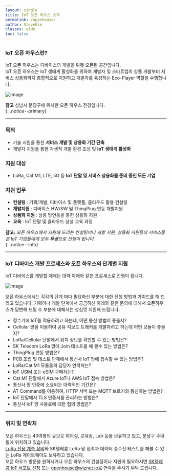 ```yaml
---
layout: single
title: IoT 오픈 하우스 소개
permalink: /openhouse/
author: SteveKim
classes: wide
toc: false
---
```

 
### IoT 오픈 하우스란? 

IoT 오픈 하우스는 디바이스의 개발을 위햇 오픈된 공간입니다.   
IoT 오픈 하우스는 IoT 생태계 활성화를 위하여 개발자 및 스타트업의 상품 개발부터 서비스 상용화까지 종합적으로 지원하고 개발자를 육성하는 Eco-Player 역할을 수행합니다.

![image](https://user-images.githubusercontent.com/2126804/156309322-e62915fb-74c3-4084-9adb-83504f0c987b.png)

**참고** 
성남시 분당구에 위치한 오픈 하우스 전경입니다.     
{: .notice--primary}


*****

### 목적
- 기술 지원을 통한 **서비스 개발 및 상용화 기간 단축**   
- 개발자 지원을 통한 자생적 개발 환경 조성 및 **IoT 생태계 활성화**   

### 지원 대상
- LoRa, Cat M1, LTE, 5G 등 **IoT 단말 및 서비스 상용화를 준비 중인 모든 기업**   

### 지원 업무
- **컨설팅** : 기획/개발, 디바이스 및 플랫폼, 클라우드 활용 컨설팅   
- **개발지원** : 디바이스 HW/SW 및 ThingPlug 연동 개발지원   
- **상품화 지원** : 상용 망연동을 통한 상용화 지원   
- **교육** : IoT 단말 및 클라우드 상설 교육 과정   

**참고:**  *오픈 하우스에서 지원해 드리는 컨설팅이나 개발 지원, 상용화 지원등의 서비스들은 IoT 기업들에게 모두 **무상**으로 진행이 됩니다.*     
{: .notice--info}


*****
### IoT 디바이스 개발 프로세스와 오픈 하우스의 단계별 지원 

IoT 디바이스를 개발할 때에는 대략 아래와 같은 프로세스로 진행이 됩니다. 

![image](https://user-images.githubusercontent.com/2126804/156302881-15a85d51-b455-444b-9d04-82f25274e620.png)

오픈 하우스에서는 각각의 단계 마다 필요하신 부분에 대한 진행 방법과 가이드를 해 드리고 있습니다.
기획이나 개발 단계에서 궁금하신 아래와 같은 문의에 대해서 오픈하우스가 답변해 드릴 수 부분에 대해서는 성심껏 지원해 드립니다.  

- 정수기에 IoT를 적용하려고 하는데, 어떤 통신 방법이 좋을지?   
- Cellular 망을 이용하여 공유 킥보드 트래커를 개발하려고 하는데 어떤 모듈이 좋을지?   
- LoRa/Cellular 단말에서 위치 정보를 확인할 수 있는 방법은?   
- SK Telecom LoRa 망에 Join 테스트를 해 볼수 있는 방법은?   
- ThingPlug 연동 방법은?   
- PCB 조립 및 테스트 단계에서 통신사 IoT 망에 접속할 수 있는 방법은?    
- LoRa/Cat M1 모듈들의 담당자 연락처는?   
- IoT USIM 또는 eSIM 구매처는?   
- Cat M1 단말에서 Azure IoT나 AWS IoT 접속 방법은?   
- 통신사 망 인증에 소요되는 대략적인 기간은?   
- AT Command를 이용하여, HTTP 서버 또는 MQTT 브로커와 통신하는 방법은?   
- IoT 단말에서 TLS 인증서를 관리하는 방법은?   
- 통신사 IoT 망 사용료에 대한 협의 방법은?   

*****

### 위치 및 연락처
오픈 하우스는 40여평의 규모로 회의실, 교육장, Lab 등을 보유하고 있고, 분당구 수내동에 위치하고 있습니다.    
[LoRa 전용 계측 장비](https://www.redwoodcomm.com/product/01.php?cate_1=32)와 SK텔레콤 LoRa 망 접속과 데이터 송수신 테스트를 해볼 수 있는 LoRa 게이트웨이도 보유하고 있습니다.     
오픈 하우스 방문을 원하시거나 오픈 하우스의 컨설팅이나 지원이 필요하시면 [SK텔레콤 IoT 서포트 신청](http://b2b.tworld.co.kr/cs/counsel/iotOpenHouse.bc) 또는 [openhouse@wiznet.io](mailto:openhouse@wiznet.io)로 연락을 주시기 부탁 드립니다.    


